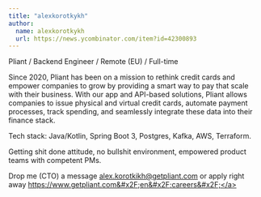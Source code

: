 ```yaml
---
title: "alexkorotkykh"
author:
  name: alexkorotkykh
  url: https://news.ycombinator.com/item?id=42300893
---
```

Pliant &#x2F; Backend Engineer &#x2F; Remote (EU) &#x2F; Full-time

Since 2020, Pliant has been on a mission to rethink credit cards and empower companies to grow by providing a smart way to pay that scale with their business. With our app and API-based solutions, Pliant allows companies to issue physical and virtual credit cards, automate payment processes, track spending, and seamlessly integrate these data into their finance stack.

Tech stack: Java&#x2F;Kotlin, Spring Boot 3, Postgres, Kafka, AWS, Terraform.

Getting shit done attitude, no bullshit environment, empowered product teams with competent PMs.

Drop me (CTO) a message alex.korotkikh@getpliant.com or apply right away <a href="https:&#x2F;&#x2F;www.getpliant.com&#x2F;en&#x2F;careers&#x2F;" rel="nofollow">https:&#x2F;&#x2F;www.getpliant.com&#x2F;en&#x2F;careers&#x2F;</a>
<JobApplication />
